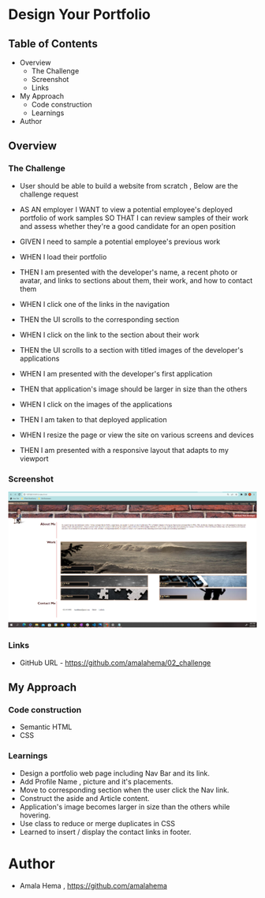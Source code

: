 
# Design Your Portfolio 
## Table of Contents
- Overview
    - The Challenge
    - Screenshot
    - Links
- My Approach
    - Code construction
    - Learnings
- Author

## Overview

### The Challenge
- User should be able to build a website from scratch , Below are the challenge request
- AS AN employer
I WANT to view a potential employee's deployed portfolio of work samples
SO THAT I can review samples of their work and assess whether they're a good candidate for an open position

- GIVEN I need to sample a potential employee's previous work
- WHEN I load their portfolio
- THEN I am presented with the developer's name, a recent photo or avatar, and links to sections about them, their work, and how to contact them
- WHEN I click one of the links in the navigation
- THEN the UI scrolls to the corresponding section
- WHEN I click on the link to the section about their work
- THEN the UI scrolls to a section with titled images of the developer's applications
- WHEN I am presented with the developer's first application
- THEN that application's image should be larger in size than the others
- WHEN I click on the images of the applications
- THEN I am taken to that deployed application
- WHEN I resize the page or view the site on various screens and devices
- THEN I am presented with a responsive layout that adapts to my viewport

### Screenshot
![alt text](./assets/images/Portfolio_Web_screenshot.PNG)

### Links

- GitHub URL - https://github.com/amalahema/02_challenge

## My Approach

### Code construction

- Semantic HTML
- CSS

### Learnings

   - Design a portfolio web page including Nav Bar and its link.
   - Add Profile Name , picture and it's placements.
   - Move to corresponding section when the user click the Nav link.
   - Construct the aside and Article content.
   - Application's image becomes larger in size than the others while hovering.
   - Use class to reduce or merge duplicates in CSS
   - Learned to insert / display the contact links in footer.

   # Author

   - Amala Hema , https://github.com/amalahema
